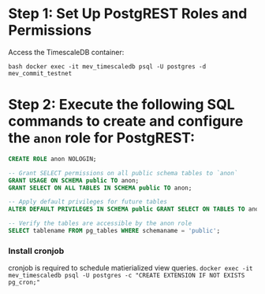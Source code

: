 # Step 1: Set Up PostgREST Roles and Permissions
Access the TimescaleDB container:

`bash
docker exec -it mev_timescaledb psql -U postgres -d mev_commit_testnet
`

# Step 2: Execute the following SQL commands to create and configure the `anon` role for PostgREST:

```SQL
CREATE ROLE anon NOLOGIN;

-- Grant SELECT permissions on all public schema tables to `anon`
GRANT USAGE ON SCHEMA public TO anon;
GRANT SELECT ON ALL TABLES IN SCHEMA public TO anon;

-- Apply default privileges for future tables
ALTER DEFAULT PRIVILEGES IN SCHEMA public GRANT SELECT ON TABLES TO anon;

-- Verify the tables are accessible by the anon role
SELECT tablename FROM pg_tables WHERE schemaname = 'public';
```


### Install cronjob
cronjob is required to schedule matierialized view queries.
`docker exec -it mev_timescaledb psql -U postgres -c "CREATE EXTENSION IF NOT EXISTS pg_cron;"`

